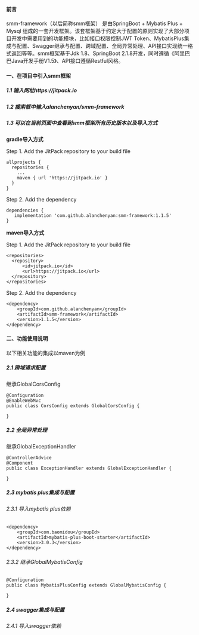 #### 前言
smm-framework（以后简称smm框架） 是由SpringBoot + Mybatis Plus + Mysql 组成的一套开发框架。该套框架基于约定大于配置的原则实现了大部分项目开发中需要用到的功能模块，比如接口权限控制JWT Token、MybatisPlus集成与配置、Swagger继承与配置、跨域配置、全局异常处理、API接口实现统一格式返回等等。smm框架基于Jdk 1.8、SpringBoot 2.1.8开发，同时遵循《阿里巴巴Java开发手册V1.5》、API接口遵循Restful风格。

#### 一、在项目中引入smm框架
##### 1.1 输入网址https://jitpack.io
##### 1.2 搜索框中输入alanchenyan/smm-framework
##### 1.3 可以在当前页面中查看到smm框架所有历史版本以及导入方式

**gradle导入方式**

Step 1. Add the JitPack repository to your build file
```
allprojects {
  repositories {
    ...
    maven { url 'https://jitpack.io' }
  }
}
```
Step 2. Add the dependency
```
dependencies {
   implementation 'com.github.alanchenyan:smm-framework:1.1.5'
}
```

**maven导入方式**

Step 1. Add the JitPack repository to your build file
```
<repositories>
  <repository>
      <id>jitpack.io</id>
      <url>https://jitpack.io</url>
  </repository>
</repositories>
```
Step 2. Add the dependency
```
<dependency>
    <groupId>com.github.alanchenyan</groupId>
    <artifactId>smm-framework</artifactId>
    <version>1.1.5</version>
</dependency>
```

#### 二、功能使用说明

以下相关功能的集成以maven为例

##### 2.1 跨域请求配置
继承GlobalCorsConfig
```
@Configuration
@EnableWebMvc
public class CorsConfig extends GlobalCorsConfig {

}
```


##### 2.2 全局异常处理
继承GlobalExceptionHandler
```
@ControllerAdvice
@Component
public class ExceptionHandler extends GlobalExceptionHandler {

}
```

##### 2.3 mybatis plus集成与配置

###### 2.3.1 导入mybatis plus依赖
```
<dependency>
    <groupId>com.baomidou</groupId>
    <artifactId>mybatis-plus-boot-starter</artifactId>
    <version>3.0.3</version>
</dependency>
```
###### 2.3.2 继承GlobalMybatisConfig
```
@Configuration
public class MybatisPlusConfig extends GlobalMybatisConfig {

}
```

##### 2.4 swagger集成与配置

###### 2.4.1 导入swagger依赖

